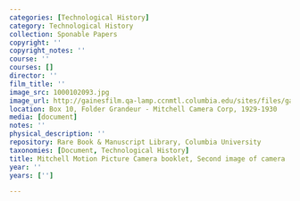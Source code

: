 ```yaml
---
categories: [Technological History]
category: Technological History
collection: Sponable Papers
copyright: ''
copyright_notes: ''
course: ''
courses: []
director: ''
film_title: ''
image_src: 1000102093.jpg
image_url: http://gainesfilm.qa-lamp.ccnmtl.columbia.edu/sites/files/gainesfilm/images/1000102093.jpg
location: Box 10, Folder Grandeur - Mitchell Camera Corp, 1929-1930
media: [document]
notes: ''
physical_description: ''
repository: Rare Book & Manuscript Library, Columbia University
taxonomies: [Document, Technological History]
title: Mitchell Motion Picture Camera booklet, Second image of camera
year: ''
years: ['']

---
```


